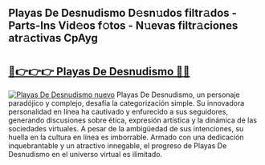 ## Playas De Desnudismo D𝚎sn𝚞dos filtr𝚊dos - Parts-Ins Vid𝚎os f𝚘tos - N𝚞evas filtr𝚊ciones atr𝚊ctivas CpAyg

# <h2><a href="http://mbdv7q.tromn.icu/?c=Playas+De+Desnudismo">🔗👉👉👉 Playas De Desnudismo 🔗🔗</a></h2>

[![Playas De Desnudismo nuevo](https://i.imgur.com/pEAQMta.gif)](http://mbdv7q.tromn.icu/?c=Playas+De+Desnudismo)
Playas De Desnudismo, un personaje paradójico y complejo, desafía la categorización simple. Su innovadora personalidad en línea ha cautivado y enfurecido a sus seguidores, generando discusiones sobre ética, expresión artística y la dinámica de las sociedades virtuales. A pesar de la ambigüedad de sus intenciones, su huella en la cultura en línea es imborrable. Armado con una dedicación inquebrantable y un atractivo innegable, el progreso de Playas De Desnudismo en el universo virtual es ilimitado.

